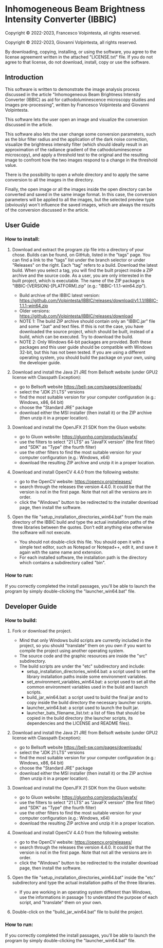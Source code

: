 # Inhomogeneous Beam Brightness Intensity Converter (IBBIC)

Copyright © 2022-2023, Francesco Volpintesta, all rights reserved.

Copyright © 2022-2023, Giovanni Volpintesta, all rights reserved.

By downloading, copying, installing, or using the software, you agree
to the license agreement written in the attached "LICENSE.txt" file.
If you do not agree to that license, do not download, install,
copy or use the software.

## Introduction

This software is written to demonstrate the image analysis process discussed in the article
"Inhomogeneous Beam Brightness Intensity Converter (IBBIC) as aid for cathodoluminescence
microscopy studies and images pre-processing", written by Francesco Volpintesta
and Giovanni Volpintesta.

This software lets the user open an image and visualize the conversion discussed in the article.

This software also lets the user change some conversion parameters, such as the blur filter radius
and the application of the dark noise correction, visualize the brightness intensity filter (which should
ideally result in an approximation of the radiance gradient of the cathodoluminescence microscopy), and
apply a threshold test to the original and the resulting image to confront how the two images respond to
a change in the threshold value.

There is the possibility to open a whole directory and to apply the same conversion to all the images in
the directory.

Finally, the open image or all the images inside the open directory can be converted and saved in the same
image format. In this case, the conversion parameters will be applied to all the images, but the selected
preview type (obviously) won't influence the saved images, which are always the results of the conversion
discussed in the article.



## User Guide

### How to install:

1) Download and extract the program zip file into a directory of your chose. Builds can be found, on GitHub, listed in the "tags" page. You can find a link to the "tags" list under the branch selector or under "Releases" on the right. Each "tag" refers to a build. Download the latest build. When you select a tag, you will find the built project inside a ZIP archive and the source code. As a user, you are only interested in the built project, which is executable. The name of the ZIP package is "IBBIC-[VERSION]-[PLATFORM].zip" (e.g.: "IBBIC-1.1.1-win64.zip").
	- Build archive of the IBBIC latest version: https://github.com/Volpintesta/IBBIC/releases/download/v1.1.1/IBBIC-1.1.1-win64.zip
	- Older versions: https://github.com/Volpintesta/IBBIC/releases/download
	- NOTE 1: The build ZIP archive should contain only an "IBBIC.jar" file and some ".bat" and text files.
		If this is not the case, you have downloaded the source project, which should be built, instead of a build, which can be executed.
		Try to download the build.	
	- NOTE 2: Only Windows 64-bit packages are provided.
		Both these packages and this user guide should be compatible with Windows 32-bit, but this has not been tested.
		If you are using a different operating system, you should build the package on your own, using the developer guide.

3) Download and install the Java 21 JRE from Bellsoft website (under GPU2 license with Classpath Exception):
	- go to Bellsoft website https://bell-sw.com/pages/downloads/
	- select the "JDK 21 LTS" versions
	- find the most suitable version for your computer configuration (e.g.: Windows, x86, 64 bit)
	- choose the "Standard JRE" package
	- download either the MSI installer (then install it) or the ZIP archive (then unzip it in a proper location).

4) Download and install the OpenJFX 21 SDK from the Gluon website:
	- go to Gluon website: https://gluonhq.com/products/javafx/
	- use the filters to select "21 LTS" as "JavaFX version" (the first filter) and "SDK" as "Type" (the fourth filter) 
	- use the other filters to find the most suitable version for your computer configuration (e.g.: Windows, x64)
	- download the resulting ZIP archive and unzip it in a proper location.

5) Download and install OpenCV 4.4.0 from the following website:
	- go to the OpenCV website: https://opencv.org/releases/
	- search through the releases the version 4.4.0. It could be that the version is not in the first page. Note that not all the versions are in order.
	- click the "Windows" button to be redirected to the installer download page, then install the software.
		
6) Open the file "setup_installation_directories_win64.bat" from the main directory of the IBBIC build and type the actual installation paths of the three libraries between the quotes. Don't edit anything else otherwise the software will not execute.
	- You should not double-click this file. You should open it with a simple text editor, such as Notepad or Notepad++, edit it, and save it again with the same name and extension.
	- For each installed software, the installation path is the directory which contains a subdirectory called "bin".

### How to run:
		
If you correctly completed the install passages, you'll be able to launch the program by simply double-clicking the "launcher_win64.bat" file.


## Developer Guide

### How to build:

1) Fork or download the project.
	- Mind that only Windows build scripts are currently included in the project, so you should "translate" them on you own
		if you want to compile the project using another operating system.
	- The source code and the graphic resources are inside the "src" subdirectory.
	- The build scripts are under the "etc" subdirectory and include:
		- setup_installation_directories_win64.bat: a script used to set the library installation paths inside some environment variables.
		- set_environment_variables_win64.bat: a script used to set all the common environment variables used in the build and launch scripts.
		- build_jar_win64.bat: a script used to build the final jar and to copy inside the build directory the necessary launcher scripts.
		- launcher_win64.bat: a script used to launch the built jar.
		- launcher_bats_filename_list.txt: a list of files that should be copied in the build directory (the launcher scripts, its dependencies and the LICENSE and README files).
	
2) Download and install the Java 21 JRE from Bellsoft website (under GPU2 license with Classpath Exception):
	- go to Bellsoft website https://bell-sw.com/pages/downloads/
	- select the "JDK 21 LTS" versions
	- find the most suitable version for your computer configuration (e.g.: Windows, x86, 64 bit)
	- choose the "Standard JRE" package
	- download either the MSI installer (then install it) or the ZIP archive (then unzip it in a proper location).

3) Download and install the OpenJFX 21 SDK from the Gluon website:
	- go to Gluon website: https://gluonhq.com/products/javafx/
	- use the filters to select "21 LTS" as "JavaFX version" (the first filter) and "SDK" as "Type" (the fourth filter) 
	- use the other filters to find the most suitable version for your computer configuration (e.g.: Windows, x64)
	- download the resulting ZIP archive and unzip it in a proper location.

4) Download and install OpenCV 4.4.0 from the following website:
	- go to the OpenCV website: https://opencv.org/releases/
	- search through the releases the version 4.4.0. It could be that the version is not in the first page. Note that not all the versions are in order.
	- click the "Windows" button to be redirected to the installer download page, then install the software.
		
5) Open the file "setup_installation_directories_win64.bat" inside the "etc" subdirectory
	and type the actual installation paths of the three libraries.
	- If you are working in an operating system different than Windows, use the informations in passage 1
		to understand the purpose of each script, and "translate" them on your own.
		
6) Double-click on the "build_jar_win64.bat" file to build the project.

### How to run:
		
If you correctly completed the install passages, you'll be able to launch the program by simply double-clicking the "launcher_win64.bat" file.

